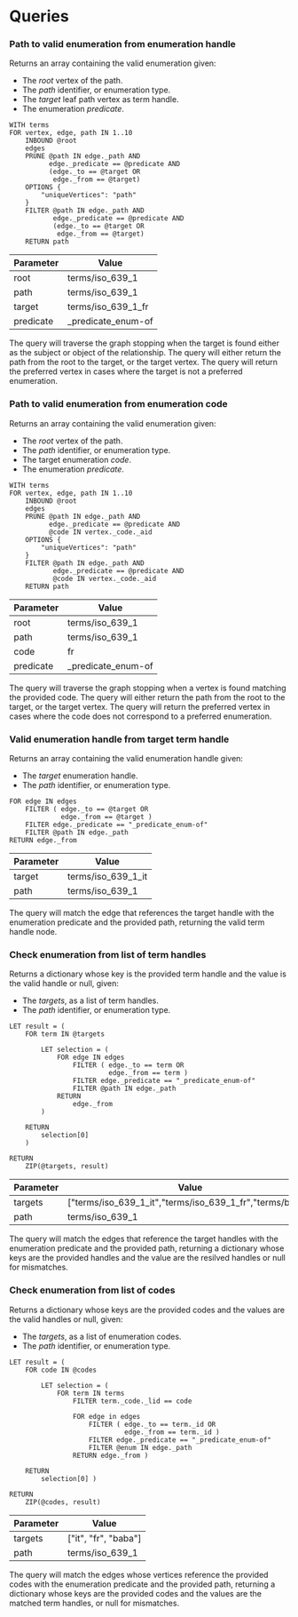 # Queries



### Path to valid enumeration from enumeration handle

Returns an array containing the valid enumeration given:

- The *root* vertex of the path.
- The *path* identifier, or enumeration type.
- The *target* leaf path vertex as term handle.
- The enumeration *predicate*.

```
WITH terms
FOR vertex, edge, path IN 1..10
    INBOUND @root
    edges
    PRUNE @path IN edge._path AND
          edge._predicate == @predicate AND
          (edge._to == @target OR
           edge._from == @target)
    OPTIONS {
        "uniqueVertices": "path"
    }
    FILTER @path IN edge._path AND
           edge._predicate == @predicate AND
           (edge._to == @target OR
            edge._from == @target)
    RETURN path
```

| Parameter | Value              |
| --------- | ------------------ |
| root      | terms/iso_639_1    |
| path      | terms/iso_639_1    |
| target    | terms/iso_639_1_fr |
| predicate | _predicate_enum-of |

The query will traverse the graph stopping when the target is found either as the subject or object of the relationship. The query will either return the path from the root to the target, or the target vertex. The query will return the preferred vertex in cases where the target is not a preferred enumeration.

### Path to valid enumeration from enumeration code

Returns an array containing the valid enumeration given:

- The *root* vertex of the path.
- The *path* identifier, or enumeration type.
- The target enumeration *code*.
- The enumeration *predicate*.

```
WITH terms
FOR vertex, edge, path IN 1..10
    INBOUND @root
    edges
    PRUNE @path IN edge._path AND
          edge._predicate == @predicate AND
          @code IN vertex._code._aid
    OPTIONS {
        "uniqueVertices": "path"
    }
    FILTER @path IN edge._path AND
           edge._predicate == @predicate AND
           @code IN vertex._code._aid
    RETURN path
```

| Parameter | Value              |
| --------- | ------------------ |
| root      | terms/iso_639_1    |
| path      | terms/iso_639_1    |
| code      | fr                 |
| predicate | _predicate_enum-of |

The query will traverse the graph stopping when a vertex is found matching the provided code. The query will either return the path from the root to the target, or the target vertex. The query will return the preferred vertex in cases where the code does not correspond to a preferred enumeration.

### Valid enumeration handle from target term handle

Returns an array containing the valid enumeration handle given:

- The *target* enumeration handle.
- The *path* identifier, or enumeration type.

```
FOR edge IN edges
    FILTER ( edge._to == @target OR
             edge._from == @target )
    FILTER edge._predicate == "_predicate_enum-of"
    FILTER @path IN edge._path
RETURN edge._from
```

| Parameter | Value              |
| --------- | ------------------ |
| target    | terms/iso_639_1_it |
| path      | terms/iso_639_1    |

The query will match the edge that references the target handle with the enumeration predicate and the provided path, returning the valid term handle node.

### Check enumeration from list of term handles

Returns a dictionary whose key is the provided term handle and the value is the valid handle or null, given:

- The *targets*, as a list of term handles.
- The *path* identifier, or enumeration type.

```
LET result = (
    FOR term IN @targets
    
        LET selection = (
            FOR edge IN edges
                FILTER ( edge._to == term OR
                         edge._from == term )
                FILTER edge._predicate == "_predicate_enum-of"
                FILTER @path IN edge._path
            RETURN
                edge._from
        )
    
    RETURN
        selection[0]
    )
    
RETURN
    ZIP(@targets, result)
```

| Parameter | Value                                                    |
| --------- | -------------------------------------------------------- |
| targets   | ["terms/iso_639_1_it","terms/iso_639_1_fr","terms/baba"] |
| path      | terms/iso_639_1                                          |

The query will match the edges that reference the target handles with the enumeration predicate and the provided path, returning a dictionary whose keys are the provided handles and the value are the resilved handles or null for mismatches.

### Check enumeration from list of codes

Returns a dictionary whose keys are the provided codes and the values are the valid handles or null, given:

- The *targets*, as a list of enumeration codes.
- The *path* identifier, or enumeration type.

```
LET result = (
    FOR code IN @codes
    
        LET selection = (
            FOR term IN terms
                FILTER term._code._lid == code
    
                FOR edge in edges
                    FILTER ( edge._to == term._id OR
                             edge._from == term._id )
                    FILTER edge._predicate == "_predicate_enum-of"
                    FILTER @enum IN edge._path
                RETURN edge._from )
    
    RETURN
        selection[0] )

RETURN
    ZIP(@codes, result)
```

| Parameter | Value                |
| --------- | -------------------- |
| targets   | ["it", "fr", "baba"] |
| path      | terms/iso_639_1      |

The query will match the edges whose vertices reference the provided codes with the enumeration predicate and the provided path, returning a dictionary whose keys are the provided codes and the values are the matched term handles, or null for mismatches.

